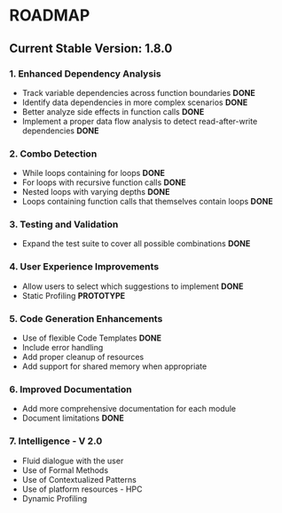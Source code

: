 # ROADMAP

## Current Stable Version: 1.8.0

### 1. Enhanced Dependency Analysis

- Track variable dependencies across function boundaries **DONE**
- Identify data dependencies in more complex scenarios **DONE**
- Better analyze side effects in function calls **DONE**
- Implement a proper data flow analysis to detect read-after-write dependencies **DONE**


### 2. Combo Detection

- While loops containing for loops **DONE**
- For loops with recursive function calls **DONE**
- Nested loops with varying depths **DONE**
- Loops containing function calls that themselves contain loops **DONE**


### 3. Testing and Validation

- Expand the test suite to cover all possible combinations **DONE**


### 4. User Experience Improvements

- Allow users to select which suggestions to implement **DONE**
- Static Profiling **PROTOTYPE**


### 5. Code Generation Enhancements 

- Use of flexible Code Templates **DONE**
- Include error handling
- Add proper cleanup of resources
- Add support for shared memory when appropriate


### 6. Improved Documentation

- Add more comprehensive documentation for each module
- Document limitations **DONE**


### 7. Intelligence - **V 2.0**

- Fluid dialogue with the user
- Use of Formal Methods
- Use of Contextualized Patterns 
- Use of platform resources - HPC
- Dynamic Profiling

